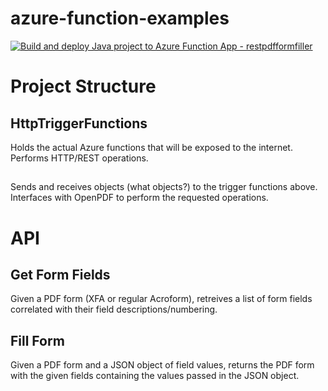 # azure-function-examples

[![Build and deploy Java project to Azure Function App - restpdfformfiller](https://github.com/dkontyko/RestPdfFormFiller/actions/workflows/dev_restpdfformfiller(dev).yml/badge.svg?branch=dev)](https://github.com/dkontyko/RestPdfFormFiller/actions/workflows/dev_restpdfformfiller(dev).yml)


# Project Structure
## HttpTriggerFunctions
Holds the actual Azure functions that will be exposed to the internet. Performs HTTP/REST operations.

## <Future Name>
Sends and receives objects (what objects?) to the trigger functions above. Interfaces with OpenPDF to perform the requested operations.


# API
## Get Form Fields
Given a PDF form (XFA or regular Acroform), retreives a list of form fields correlated with their field descriptions/numbering.

## Fill Form
Given a PDF form and a JSON object of field values, returns the PDF form with the given fields containing the values passed in the JSON object.